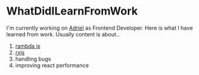 # WhatDidILearnFromWork

I'm currently working on [Adriel](https://www.adriel.com/ko) as Frontend Developer. Here is what I have learned from work. Usually content is about..

1. [rambda js](https://ramdajs.com/)
2. [rxjs](https://rxjs.dev/)
3. handling bugs
4. improving react performance
